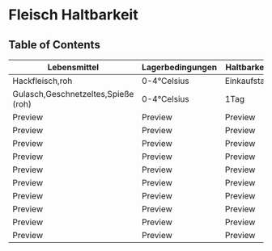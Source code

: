 # Fleisch Haltbarkeit

## Table of Contents

| Lebensmittel | Lagerbedingungen | Haltbarkeit |
| ------ | ------ | ------ |
| Hackfleisch,roh | 0-4°Celsius | Einkaufstag |
| Gulasch,Geschnetzeltes,Spieße (roh) | 0-4°Celsius | 1Tag |
| Preview | Preview | Preview |
| Preview | Preview | Preview |
| Preview | Preview | Preview |
| Preview | Preview | Preview |
| Preview | Preview | Preview |
| Preview | Preview | Preview |
| Preview | Preview | Preview |
| Preview | Preview | Preview |
| Preview | Preview | Preview |
| Preview | Preview | Preview |
